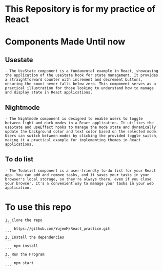 # This Repository is for my practice of React

# Components Made Until now 
## Usestate
    - The UseState component is a fundamental example in React, showcasing the application of the useState hook for state management. It provides a straightforward counter with increment and decrement buttons, ensuring the count never falls below zero. This component serves as a practical illustration for those looking to understand how to manage and display state in React applications.
## Nightmode
    - The Nightmode component is designed to enable users to toggle between light and dark modes in a React application. It utilizes the useState and useEffect hooks to manage the mode state and dynamically update the background color and text color based on the selected mode. Users can switch between modes by clicking the provided toggle switch, making it a practical example for implementing themes in React applications.
## To do list
    - The Todolist component is a user-friendly to-do list for your React app. You can add and remove tasks, and it saves your tasks in your browser's local storage, so they're always there, even if you close your browser. It's a convenient way to manage your tasks in your web application.


# To use this repo
    1. Clone the repo
    ```
        https://github.com/YujenM/React_practice.git
    ```
    2. Install the dependencies
    ```
        npm install
    ```
    3. Run the Program
    ```
        npm start
    ```

